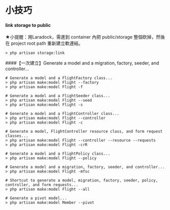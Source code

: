 # 小技巧
#### link storage to public
★小提醒：用Laradock，需進到 container 內把 public/storage 整個砍掉，然後在 project root path 重新建立軟連結。
```
> php artisan storage:link
```
####【一次建立】Generate a model and a migration, factory, seeder, and controller...
```
# Generate a model and a FlightFactory class...
> php artisan make:model Flight --factory
> php artisan make:model Flight -f
 
# Generate a model and a FlightSeeder class...
> php artisan make:model Flight --seed
> php artisan make:model Flight -s
 
# Generate a model and a FlightController class...
> php artisan make:model Flight --controller
> php artisan make:model Flight -c
 
# Generate a model, FlightController resource class, and form request classes...
> php artisan make:model Flight --controller --resource --requests
> php artisan make:model Flight -crR
 
# Generate a model and a FlightPolicy class...
> php artisan make:model Flight --policy
 
# Generate a model and a migration, factory, seeder, and controller...
> php artisan make:model Flight -mfsc
 
# Shortcut to generate a model, migration, factory, seeder, policy, controller, and form requests...
> php artisan make:model Flight --all
 
# Generate a pivot model...
> php artisan make:model Member --pivot
```
